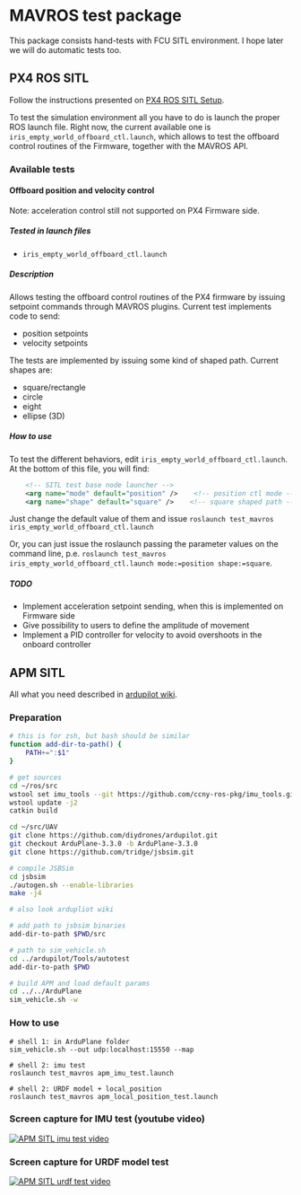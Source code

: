 MAVROS test package
===================

This package consists hand-tests with FCU SITL environment.
I hope later we will do automatic tests too.

PX4 ROS SITL
------------
Follow the instructions presented on [PX4 ROS SITL Setup][px4-sitl-wiki].

To test the simulation environment all you have to do is launch the proper ROS launch file. Right now, the current available one is `iris_empty_world_offboard_ctl.launch`, which allows to test the offboard control routines of the Firmware, together with the MAVROS API.

### Available tests

#### Offboard position and velocity control
Note: acceleration control still not supported on PX4 Firmware side.

##### Tested in launch files

- `iris_empty_world_offboard_ctl.launch`

##### Description

Allows testing the offboard control routines of the PX4 firmware by issuing setpoint commands through MAVROS plugins. Current test implements code to send:

- position setpoints
- velocity setpoints

The tests are implemented by issuing some kind of shaped path. Current shapes are:

- square/rectangle
- circle
- eight
- ellipse (3D)

##### How to use

To test the different behaviors, edit `iris_empty_world_offboard_ctl.launch`. At the bottom of this file, you will find:

```xml
	<!-- SITL test base node launcher -->
    <arg name="mode" default="position" />    <!-- position ctl mode -->
    <arg name="shape" default="square" />    <!-- square shaped path -->
```

Just change the default value of them and issue `roslaunch test_mavros iris_empty_world_offboard_ctl.launch`

Or, you can just issue the roslaunch passing the parameter values on the command line, p.e. `roslaunch test_mavros iris_empty_world_offboard_ctl.launch mode:=position shape:=square`.

##### TODO

- Implement acceleration setpoint sending, when this is implemented on Firmware side
- Give possibility to users to define the amplitude of movement
- Implement a PID controller for velocity to avoid overshoots in the onboard controller



APM SITL
--------

All what you need described in [ardupilot wiki][apm-sitl-wiki].


### Preparation

```sh
# this is for zsh, but bash should be similar
function add-dir-to-path() {
    PATH+=":$1"
}

# get sources
cd ~/ros/src
wstool set imu_tools --git https://github.com/ccny-ros-pkg/imu_tools.git -v indigo
wstool update -j2
catkin build

cd ~/src/UAV
git clone https://github.com/diydrones/ardupilot.git
git checkout ArduPlane-3.3.0 -b ArduPlane-3.3.0
git clone https://github.com/tridge/jsbsim.git

# compile JSBSim
cd jsbsim
./autogen.sh --enable-libraries
make -j4

# also look ardupliot wiki

# add path to jsbsim binaries
add-dir-to-path $PWD/src

# path to sim_vehicle.sh
cd ../ardupilot/Tools/autotest
add-dir-to-path $PWD

# build APM and load default params
cd ../../ArduPlane
sim_vehicle.sh -w
```


### How to use

```
# shell 1: in ArduPlane folder
sim_vehicle.sh --out udp:localhost:15550 --map

# shell 2: imu test
roslaunch test_mavros apm_imu_test.launch

# shell 2: URDF model + local_position
roslaunch test_mavros apm_local_position_test.launch
```


### Screen capture for IMU test (youtube video)

[![APM SITL imu test video](http://img.youtube.com/vi/mUIptiNbmS4/0.jpg)](http://www.youtube.com/watch?v=mUIptiNbmS4)


### Screen capture for URDF model test

[![APM SITL urdf test video](http://img.youtube.com/vi/r_IOGkmy5ZY/0.jpg)](https://www.youtube.com/watch?v=r_IOGkmy5ZY)


[apm-sitl-wiki]: http://dev.ardupilot.com/wiki/setting-up-sitl-on-linux/
[px4-sitl-wiki]: https://pixhawk.org/dev/ros/sitl
